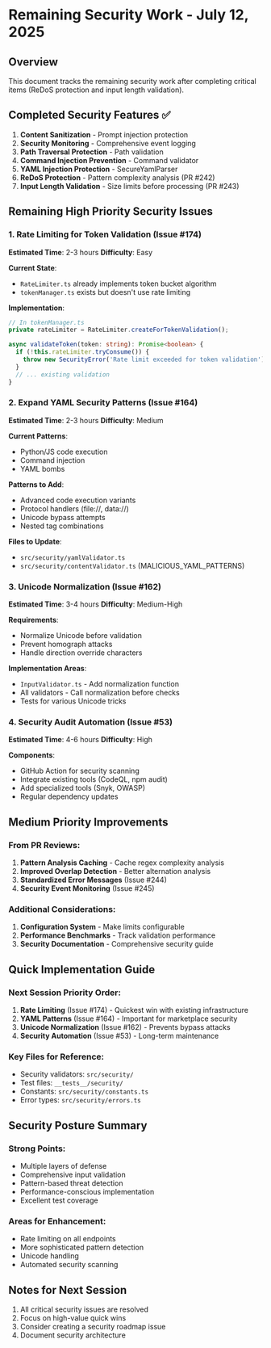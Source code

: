 # Remaining Security Work - July 12, 2025

## Overview
This document tracks the remaining security work after completing critical items (ReDoS protection and input length validation).

## Completed Security Features ✅
1. **Content Sanitization** - Prompt injection protection
2. **Security Monitoring** - Comprehensive event logging
3. **Path Traversal Protection** - Path validation
4. **Command Injection Prevention** - Command validator
5. **YAML Injection Protection** - SecureYamlParser
6. **ReDoS Protection** - Pattern complexity analysis (PR #242)
7. **Input Length Validation** - Size limits before processing (PR #243)

## Remaining High Priority Security Issues

### 1. Rate Limiting for Token Validation (Issue #174)
**Estimated Time**: 2-3 hours
**Difficulty**: Easy

**Current State**:
- `RateLimiter.ts` already implements token bucket algorithm
- `tokenManager.ts` exists but doesn't use rate limiting

**Implementation**:
```typescript
// In tokenManager.ts
private rateLimiter = RateLimiter.createForTokenValidation();

async validateToken(token: string): Promise<boolean> {
  if (!this.rateLimiter.tryConsume()) {
    throw new SecurityError('Rate limit exceeded for token validation');
  }
  // ... existing validation
}
```

### 2. Expand YAML Security Patterns (Issue #164)
**Estimated Time**: 2-3 hours
**Difficulty**: Medium

**Current Patterns**:
- Python/JS code execution
- Command injection
- YAML bombs

**Patterns to Add**:
- Advanced code execution variants
- Protocol handlers (file://, data://)
- Unicode bypass attempts
- Nested tag combinations

**Files to Update**:
- `src/security/yamlValidator.ts`
- `src/security/contentValidator.ts` (MALICIOUS_YAML_PATTERNS)

### 3. Unicode Normalization (Issue #162)
**Estimated Time**: 3-4 hours
**Difficulty**: Medium-High

**Requirements**:
- Normalize Unicode before validation
- Prevent homograph attacks
- Handle direction override characters

**Implementation Areas**:
- `InputValidator.ts` - Add normalization function
- All validators - Call normalization before checks
- Tests for various Unicode tricks

### 4. Security Audit Automation (Issue #53)
**Estimated Time**: 4-6 hours
**Difficulty**: High

**Components**:
- GitHub Action for security scanning
- Integrate existing tools (CodeQL, npm audit)
- Add specialized tools (Snyk, OWASP)
- Regular dependency updates

## Medium Priority Improvements

### From PR Reviews:
1. **Pattern Analysis Caching** - Cache regex complexity analysis
2. **Improved Overlap Detection** - Better alternation analysis
3. **Standardized Error Messages** (Issue #244)
4. **Security Event Monitoring** (Issue #245)

### Additional Considerations:
1. **Configuration System** - Make limits configurable
2. **Performance Benchmarks** - Track validation performance
3. **Security Documentation** - Comprehensive security guide

## Quick Implementation Guide

### Next Session Priority Order:
1. **Rate Limiting** (Issue #174) - Quickest win with existing infrastructure
2. **YAML Patterns** (Issue #164) - Important for marketplace security
3. **Unicode Normalization** (Issue #162) - Prevents bypass attacks
4. **Security Automation** (Issue #53) - Long-term maintenance

### Key Files for Reference:
- Security validators: `src/security/`
- Test files: `__tests__/security/`
- Constants: `src/security/constants.ts`
- Error types: `src/security/errors.ts`

## Security Posture Summary

### Strong Points:
- Multiple layers of defense
- Comprehensive input validation
- Pattern-based threat detection
- Performance-conscious implementation
- Excellent test coverage

### Areas for Enhancement:
- Rate limiting on all endpoints
- More sophisticated pattern detection
- Unicode handling
- Automated security scanning

## Notes for Next Session
1. All critical security issues are resolved
2. Focus on high-value quick wins
3. Consider creating a security roadmap issue
4. Document security architecture